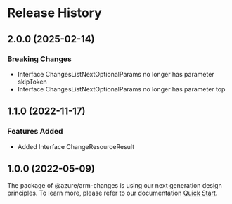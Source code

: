# Release History
    
## 2.0.0 (2025-02-14)
    
### Breaking Changes

  - Interface ChangesListNextOptionalParams no longer has parameter skipToken
  - Interface ChangesListNextOptionalParams no longer has parameter top
    
    
## 1.1.0 (2022-11-17)
    
### Features Added

  - Added Interface ChangeResourceResult
    
    
## 1.0.0 (2022-05-09)

The package of @azure/arm-changes is using our next generation design principles. To learn more, please refer to our documentation [Quick Start](https://aka.ms/azsdk/js/mgmt/quickstart).
